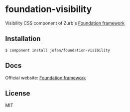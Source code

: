 
# foundation-visibility

  Visibility CSS component of Zurb's [Foundation framework](http://foundation.zurb.com/)

## Installation

    $ component install jofan/foundation-visibility

## Docs

  Official website: [Foundation framework](http://foundation.zurb.com/)

## License

  MIT
